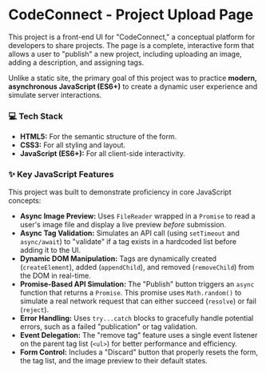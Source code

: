# CodeConnect - Project Upload Page

This project is a front-end UI for "CodeConnect," a conceptual platform for developers to share projects. The page is a complete, interactive form that allows a user to "publish" a new project, including uploading an image, adding a description, and assigning tags.

Unlike a static site, the primary goal of this project was to practice **modern, asynchronous JavaScript (ES6+)** to create a dynamic user experience and simulate server interactions.

### 💻 Tech Stack
* **HTML5:** For the semantic structure of the form.
* **CSS3:** For all styling and layout.
* **JavaScript (ES6+):** For all client-side interactivity.

### ✨ Key JavaScript Features
This project was built to demonstrate proficiency in core JavaScript concepts:

* **Async Image Preview:** Uses `FileReader` wrapped in a `Promise` to read a user's image file and display a live preview *before* submission.
* **Async Tag Validation:** Simulates an API call (using `setTimeout` and `async/await`) to "validate" if a tag exists in a hardcoded list before adding it to the UI.
* **Dynamic DOM Manipulation:** Tags are dynamically created (`createElement`), added (`appendChild`), and removed (`removeChild`) from the DOM in real-time.
* **Promise-Based API Simulation:** The "Publish" button triggers an `async` function that returns a `Promise`. This promise uses `Math.random()` to simulate a real network request that can either succeed (`resolve`) or fail (`reject`).
* **Error Handling:** Uses `try...catch` blocks to gracefully handle potential errors, such as a failed "publication" or tag validation.
* **Event Delegation:** The "remove tag" feature uses a single event listener on the parent tag list (`<ul>`) for better performance and efficiency.
* **Form Control:** Includes a "Discard" button that properly resets the form, the tag list, and the image preview to their default states.
